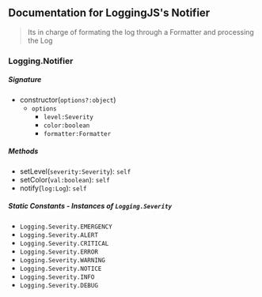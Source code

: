## Documentation for LoggingJS's Notifier
> Its in charge of formating the log through a Formatter and processing the Log

### Logging.Notifier
##### Signature
  * constructor(`options?:object`)
    * `options`
      * `level:Severity` 
      * `color:boolean` 
      * `formatter:Formatter` 

##### Methods
  * setLevel(`severity:Severity`): `self`
  * setColor(`val:boolean`): `self`
  * notify(`log:Log`): `self`

##### Static Constants - Instances of `Logging.Severity`
* `Logging.Severity.EMERGENCY`
* `Logging.Severity.ALERT`
* `Logging.Severity.CRITICAL`
* `Logging.Severity.ERROR`
* `Logging.Severity.WARNING`
* `Logging.Severity.NOTICE`
* `Logging.Severity.INFO`
* `Logging.Severity.DEBUG`
